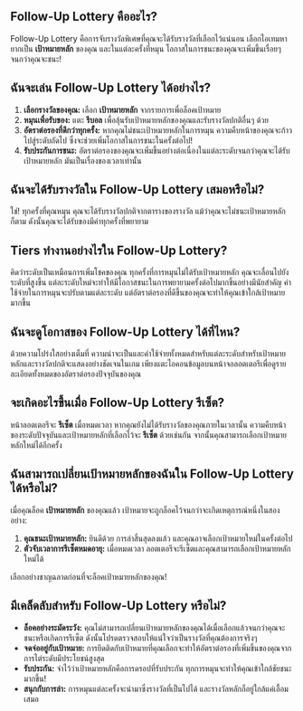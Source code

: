 ## Follow-Up Lottery คืออะไร?
Follow-Up Lottery คือการจับรางวัลพิเศษที่คุณจะได้รับรางวัลที่เลือกไว้แน่นอน เลือกไอเทมหายากเป็น **เป้าหมายหลัก** ของคุณ และในแต่ละครั้งที่หมุน โอกาสในการชนะของคุณจะเพิ่มขึ้นเรื่อยๆ จนกว่าคุณจะชนะ!

## ฉันจะเล่น Follow-Up Lottery ได้อย่างไร?
1. **เลือกรางวัลของคุณ:** เลือก **เป้าหมายหลัก** จากรายการเพื่อล็อคเป้าหมาย
2. **หมุนเพื่อรับของ:** แตะ **รีบอล** เพื่อลุ้นรับเป้าหมายหลักของคุณและรับรางวัลปกติอื่นๆ ด้วย
3. **อัตราต่อรองที่ดีกว่าทุกครั้ง:** หากคุณไม่ชนะเป้าหมายหลักในการหมุน ความคืบหน้าของคุณจะก้าวไปสู่ระดับถัดไป ซึ่งจะช่วยเพิ่มโอกาสในการชนะในครั้งต่อไป!
4. **รับประกันการชนะ:** อัตราต่อรองของคุณจะเพิ่มขึ้นอย่างต่อเนื่องในแต่ละระดับจนกว่าคุณจะได้รับเป้าหมายหลัก มันเป็นเรื่องของเวลาเท่านั้น

## ฉันจะได้รับรางวัลใน Follow-Up Lottery เสมอหรือไม่?
ใช่! ทุกครั้งที่คุณหมุน คุณจะได้รับรางวัลปกติจากตารางของรางวัล แม้ว่าคุณจะไม่ชนะเป้าหมายหลักก็ตาม ดังนั้นคุณจะได้รับของมีค่าทุกครั้งที่พยายาม

## Tiers ทำงานอย่างไรใน Follow-Up Lottery?
คิดว่าระดับเป็นเหมือนการเพิ่มโชคของคุณ ทุกครั้งที่การหมุนไม่ได้รับเป้าหมายหลัก คุณจะเลื่อนไปยังระดับที่สูงขึ้น แต่ละระดับใหม่จะทำให้มีโอกาสชนะในการพยายามครั้งต่อไปมากขึ้นอย่างมีนัยสำคัญ ค่าใช้จ่ายในการหมุนจะปรับตามแต่ละระดับ แต่อัตราต่อรองที่ดีขึ้นของคุณจะทำให้คุณเข้าใกล้เป้าหมายมากขึ้น

## ฉันจะดูโอกาสของ Follow-Up Lottery ได้ที่ไหน?
ด้วยความโปร่งใสอย่างเต็มที่ ความน่าจะเป็นและค่าใช้จ่ายทั้งหมดสำหรับแต่ละระดับสำหรับเป้าหมายหลักและรางวัลปกติจะแสดงอย่างชัดเจนในเกม เพียงแตะไอคอนข้อมูลบนหน้าจอลอตเตอรีเพื่อดูรายละเอียดทั้งหมดของอัตราต่อรองปัจจุบันของคุณ

## จะเกิดอะไรขึ้นเมื่อ Follow-Up Lottery รีเซ็ต?
หน้าลอตเตอรีจะ **รีเซ็ต** เมื่อหมดเวลา หากคุณยังไม่ได้รับรางวัลของคุณภายในเวลานั้น ความคืบหน้าของระดับปัจจุบันและเป้าหมายหลักที่เลือกไว้จะ **รีเซ็ต** ด้วยเช่นกัน จากนั้นคุณสามารถเลือกเป้าหมายหลักใหม่ได้อีกครั้ง

## ฉันสามารถเปลี่ยนเป้าหมายหลักของฉันใน Follow-Up Lottery ได้หรือไม่?
เมื่อคุณล็อค **เป้าหมายหลัก** ของคุณแล้ว เป้าหมายจะถูกล็อคไว้จนกว่าจะเกิดเหตุการณ์หนึ่งในสองอย่าง:
1. **คุณชนะเป้าหมายหลัก:** ยินดีด้วย การล่าสิ้นสุดลงแล้ว และคุณอาจเลือกเป้าหมายใหม่ในครั้งต่อไป
2. **ตัวจับเวลาการรีเซ็ตหมดอายุ:** เมื่อหมดเวลา ลอตเตอรีจะรีเซ็ตและคุณสามารถเลือกเป้าหมายหลักใหม่ได้

เลือกอย่างชาญฉลาดก่อนที่จะล็อคเป้าหมายหลักของคุณ!

## มีเคล็ดลับสำหรับ Follow-Up Lottery หรือไม่?
- **ล็อคอย่างระมัดระวัง:** คุณไม่สามารถเปลี่ยนเป้าหมายหลักของคุณได้เมื่อเลือกแล้วจนกว่าคุณจะชนะหรือเกิดการรีเซ็ต ดังนั้นโปรดตรวจสอบให้แน่ใจว่าเป็นรางวัลที่คุณต้องการจริงๆ
- **จดจ่ออยู่กับเป้าหมาย:** การยึดติดกับเป้าหมายที่คุณเลือกจะทำให้อัตราต่อรองที่เพิ่มขึ้นของคุณจากการไต่ระดับมีประโยชน์สูงสุด
- **รับประกัน:** จำไว้ว่าเป้าหมายหลักคือการดรอปที่รับประกัน ทุกการหมุนจะทำให้คุณเข้าใกล้ชัยชนะมากขึ้น!
- **สนุกกับการล่า:** การหมุนแต่ละครั้งจะนำมาซึ่งรางวัลที่เป็นไปได้ และรางวัลหลักก็อยู่ใกล้แค่เอื้อมเสมอ 